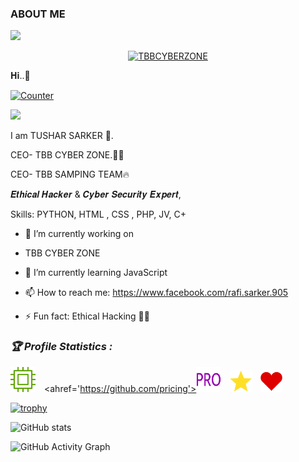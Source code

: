 ### ABOUT ME

![](https://komarev.com/ghpvc/?username=TBBCYBERZONE)

<p align="center"><a href="https://github.com/TBBCYBERZONE/TBBCYBERZONE/edit/main/README.md"><img title="TBBCYBERZONE" src="https://github-readme-stats.vercel.app/api?username=TBBCYBERZONE&show_icons=true&include_all_commits=true&theme=chartreuse-dark&cache_seconds=3200"></a>

𝐇𝐢..👋 

<a href="https://github.com/TBBCYBERZONE"><img height="25" title="Counter" src="https://komarev.com/ghpvc/?username=TBBCYBERZONE-X&color=blueviolet&style=flat-square"></a>

<!DOCTYPE html>

<html>

</head>

<body>

   <img src="https://raw.githubusercontent.com/abhisheknaiidu/abhisheknaiidu/master/code.gif" />

</body>

</html>

I am TUSHAR SARKER 🔰.

CEO- TBB CYBER ZONE.👨‍💻

CEO- TBB SAMPING TEAM🔥

𝑬𝒕𝒉𝒊𝒄𝒂𝒍 𝑯𝒂𝒄𝒌𝒆𝒓 & 𝑪𝒚𝒃𝒆𝒓 𝑺𝒆𝒄𝒖𝒓𝒊𝒕𝒚 𝑬𝒙𝒑𝒆𝒓𝒕, 

Skills: PYTHON, HTML , CSS , PHP,  JV, C+

- 🔭 I’m currently working on 
- TBB CYBER ZONE

- 🌱 I’m currently learning JavaScript 

- 📫 How to reach me: https://www.facebook.com/rafi.sarker.905 

- ⚡ Fun fact: Ethical Hacking 👨‍💻 

<h3><b><i>🏆 Profile Statistics :</i></b></h3>


<a href='https://docs.github.com/en/developers'><img src='https://raw.githubusercontent.com/acervenky/animated-github-badges/master/assets/devbadge.gif' width='40' height='40'></a> <ahref='https://github.com/pricing'><img src='https://raw.githubusercontent.com/acervenky/animated-github-badges/master/assets/pro.gif' width='40' height='40'></a> <a href='https://stars.github.com/'><img src='https://raw.githubusercontent.com/acervenky/animated-github-badges/master/assets/starbadge.gif' width='35' height='35'></a> <a href='https://docs.github.com/en/github/supporting-the-open-source-community-with-github-sponsors'><img src='https://raw.githubusercontent.com/acervenky/animated-github-badges/master/assets/sponsorbadge.gif' width='35' height='35'></a> 

[![trophy](https://github-profile-trophy.vercel.app/?username=TBBCYBERZONE)](https://github.com/ryo-ma/github-profile-trophy)

![GitHub stats](https://github-readme-stats.vercel.app/api?username=TBBCYBERZONE&show_icons=true)  

![GitHub Activity Graph](https://activity-graph.herokuapp.com/graph?username=TBBCYBERZONE)  



 
